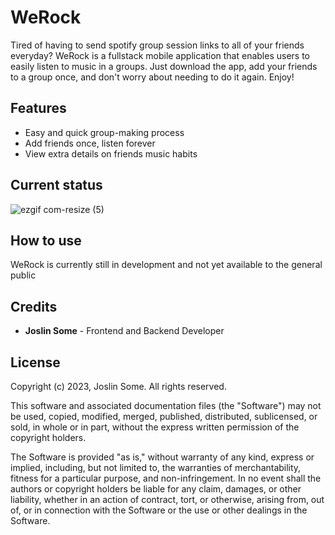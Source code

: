 # WeRock

Tired of having to send spotify  group session links to all of your friends everyday? WeRock is a fullstack mobile application that enables users to easily listen to music in a groups. Just download the app, add your friends to a group once, and don't worry about needing to do it again. Enjoy!

## Features

- Easy and quick group-making process
- Add friends once, listen forever
- View extra details on friends music habits
  
## Current status

![ezgif com-resize (5)](https://github.com/JoslinSome/WeRock/assets/69180570/260f484a-398f-456a-9503-654a8e6ce9d7)

## How to use

WeRock is currently still in development and not yet available to the general public

## Credits

- **Joslin Some** - Frontend and Backend Developer

## License

Copyright (c) 2023, Joslin Some. All rights reserved.

This software and associated documentation files (the "Software") may not be used, copied, modified, merged, published, distributed, sublicensed, or sold, in whole or in part, without the express written permission of the copyright holders.

The Software is provided "as is," without warranty of any kind, express or implied, including, but not limited to, the warranties of merchantability, fitness for a particular purpose, and non-infringement. In no event shall the authors or copyright holders be liable for any claim, damages, or other liability, whether in an action of contract, tort, or otherwise, arising from, out of, or in connection with the Software or the use or other dealings in the Software.
